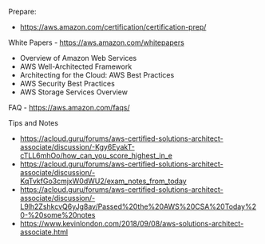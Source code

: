 Prepare:
* https://aws.amazon.com/certification/certification-prep/

White Papers - https://aws.amazon.com/whitepapers
* Overview of Amazon Web Services
* AWS Well-Architected Framework
* Architecting for the Cloud: AWS Best Practices
* AWS Security Best Practices
* AWS Storage Services Overview

FAQ - https://aws.amazon.com/faqs/

Tips and Notes
* https://acloud.guru/forums/aws-certified-solutions-architect-associate/discussion/-Kgy6EyakT-cTLL6mhOo/how_can_you_score_highest_in_e
* https://acloud.guru/forums/aws-certified-solutions-architect-associate/discussion/-KqTvkfGo3cmjxW0dWU2/exam_notes_from_today
* https://acloud.guru/forums/aws-certified-solutions-architect-associate/discussion/-L9lh2ZshkcvQ6yJg8av/Passed%20the%20AWS%20CSA%20Today%20-%20some%20notes
* https://www.kevinlondon.com/2018/09/08/aws-solutions-architect-associate.html

